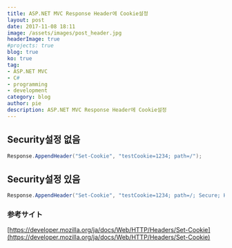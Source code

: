 ```yaml
---
title: ASP.NET MVC Response Header에 Cookie설정
layout: post
date: 2017-11-08 18:11
image: /assets/images/post_header.jpg
headerImage: true
#projects: true
blog: true
ko: true
tag:
- ASP.NET MVC
- C#
- programming
- development
category: blog
author: pie
description: ASP.NET MVC Response Header에 Cookie설정
---
```


## Security설정 없음

```cs
Response.AppendHeader("Set-Cookie", "testCookie=1234; path=/");
```

## Security설정 있음

```cs
Response.AppendHeader("Set-Cookie", "testCookie=1234; path=/; Secure; HttpOnly");
```

### 参考サイト
[https://developer.mozilla.org/ja/docs/Web/HTTP/Headers/Set-Cookie](https://developer.mozilla.org/ja/docs/Web/HTTP/Headers/Set-Cookie)
